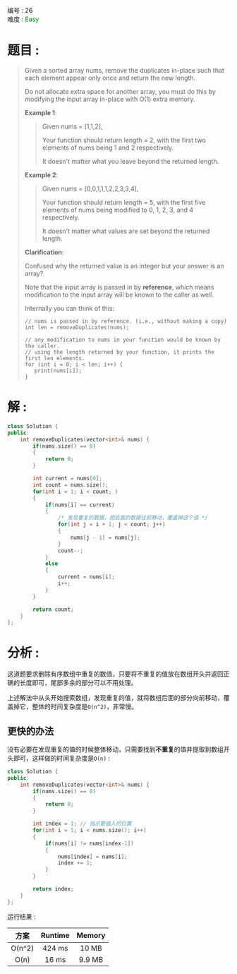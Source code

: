 编号 : 26      
难度 : <font color="green">Easy</font>

# 题目 :  
>Given a sorted array nums, remove the duplicates in-place such that each element appear only once and return the new length.
>
>Do not allocate extra space for another array, you must do this by modifying the input array in-place with O(1) extra memory.
>
>**Example 1**:
>
>>Given nums = [1,1,2],
>>
>>Your function should return length = 2, with the first two elements of nums being 1 and 2 respectively.
>>
>>It doesn't matter what you leave beyond the returned length.
>
>**Example 2**:
>
>>Given nums = [0,0,1,1,1,2,2,3,3,4],
>>
>>Your function should return length = 5, with the first five elements of nums being modified to 0, 1, 2, 3, and 4 respectively.
>>
>>It doesn't matter what values are set beyond the returned length.
>
>**Clarification**:
>
>Confused why the returned value is an integer but your answer is an array?
>
>Note that the input array is passed in by **reference**, which means modification to the input array will be known to the caller as well.
>
>Internally you can think of this:
>
>```
>// nums is passed in by reference. (i.e., without making a copy)
>int len = removeDuplicates(nums);
>
>// any modification to nums in your function would be known by the caller.
>// using the length returned by your function, it prints the first len elements.
>for (int i = 0; i < len; i++) {
>    print(nums[i]);
>}
>```
>

# 解 :  
```Cpp
class Solution {
public:
    int removeDuplicates(vector<int>& nums) {
        if(nums.size() == 0)
        {
            return 0;
        }

        int current = nums[0];
        int count = nums.size();
        for(int i = 1; i < count; )
        {
            if(nums[i] == current)
            {
                /* 发现重复的数据，把后面的数据往前移动，覆盖掉这个值 */
                for(int j = i + 1; j < count; j++)
                {
                    nums[j - 1] = nums[j];
                }
                count--;
            }
            else
            {
                current = nums[i];
                i++;
            }
        }

        return count;
    }
};
```

# 分析 :  
这道题要求删除有序数组中重复的数值，只要将不重复的值放在数组开头并返回正确的长度即可，尾部多余的部分可以不用处理。

上述解法中从头开始搜索数组，发现重复的值，就将数组后面的部分向前移动，覆盖掉它，整体的时间复杂度是`O(n^2)`，非常慢。

## 更快的办法
没有必要在发现重复的值的时候整体移动，只需要找到**不重复**的值并提取到数组开头即可，这样做的时间复杂度是`O(n)` :  
```Cpp
class Solution {
public:
    int removeDuplicates(vector<int>& nums) {
        if(nums.size() == 0)
        {
            return 0;
        }

        int index = 1; // 指示要插入的位置
        for(int i = 1; i < nums.size(); i++)
        {
            if(nums[i] != nums[index-1])
            {
                nums[index] = nums[i];
                index += 1;
            }
        }

        return index;
    }
};
```

运行结果 :  

| 方案   | Runtime | Memory   |
| :-:    | :-:    | :-:      |
| O(n^2) | 424 ms |  10 MB   |
| O(n)   |  16 ms | 9.9 MB   |